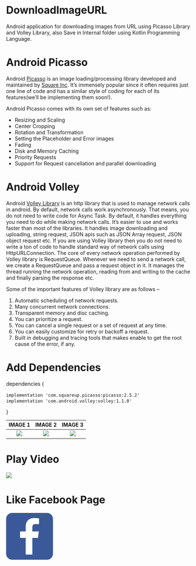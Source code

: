 # DownloadImageURL
Android application for downloading images from URL using Picasso Library and Volley Library, also Save in Internal folder using Kotlin Programming Language.

# Android Picasso
Android [Picasso](http://square.github.io/picasso/) is an image loading/processing library developed and maintained by [Square Inc](https://squareup.com/help/us/en/article/5165-square-register-beta-for-android). It’s immensely popular since it often requires just one line of code and has a similar style of coding for each of its features(we’ll be implementing them soon!).

Android Picasso comes with its own set of features such as:

* Resizing and Scaling
* Center Cropping
* Rotation and Transformation
* Setting the Placeholder and Error images
* Fading
* Disk and Memory Caching
* Priority Requests
* Support for Request cancellation and parallel downloading

# Android Volley
Android [Volley Library](https://github.com/google/volley) is an http library that is used to manage network calls in android. By default, network calls work asynchronously. That means, you do not need to write code for Async Task. By default, it handles everything you need to do while making network calls. It’s easier to use and works faster than most of the libraries. It handles image downloading and uploading, string request, JSON apis such as JSON Array request, JSON object request etc. If you are using Volley library then you do not need to write a ton of code to handle standard way of network calls using HttpURLConnection. The core of every network operation performed by Volley library is RequestQueue. Whenever we need to send a network call, we create a RequestQueue and pass a request object in it. It manages the thread running the network operation, reading from and writing to the cache and finally parsing the response etc.

Some of the important features of Volley library are as follows –
1. Automatic scheduling of network requests.
2. Many concurrent network connections.
3. Transparent memory and disc caching.
4. You can prioritize a request.
5. You can cancel a single request or a set of request at any time.
6. You can easily customize for retry or backoff a request.
7. Built in debugging and tracing tools that makes enable to get the root cause of the error, if any.

# Add Dependencies
dependencies {

    implementation 'com.squareup.picasso:picasso:2.5.2'
    implementation 'com.android.volley:volley:1.1.0'
}

IMAGE 1    |  IMAGE 2 |  IMAGE 3 |
:---------:|:----------:|:---------:
![](https://github.com/AndroidCodility/DownloadImageURL/blob/master/design/menu.png?raw=true)  |  ![](https://github.com/AndroidCodility/DownloadImageURL/blob/master/design/picasso.png?raw=true) |  ![](https://github.com/AndroidCodility/DownloadImageURL/blob/master/design/volley.png?raw=true) 

# Play Video
[![](https://github.com/AndroidCodility/DownloadImageURL/blob/master/design/download_url.png?raw=true)](https://youtu.be/oOGML5jDUeA "Click here to watch")

# Like Facebook Page
[![](https://github.com/AndroidCodility/Barchart-Graph/blob/master/design/fb.png?raw=true)](https://www.facebook.com/androidcodility/ "Click here")
